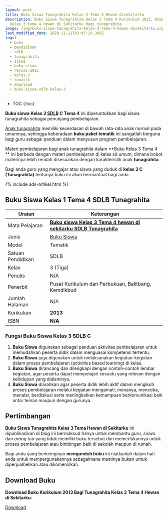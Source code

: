 ```yaml
---
layout: post
title: Buku Siswa Tunagrahita Kelas 3 Tema 4 Hewan disekitarku
description: Buku Siswa Tunagrahita Kelas 3 Tema 4 Kurikulum 2013, Download buku
  kelas 3 tema 4 Hewan di Sekitarku bagi tunagrahita
image: /img/buku-siswa-tunagrahita-kelas-3-tema-4-hewan-disekitarku.png
last_modified_date: 2020-11-11T03:47:20.398Z
tags:
  - buku
  - pendidikan
  - sdlb
  - tunagrahita
  - siswa
  - buku-siswa
  - revisi-2015
  - kelas-3
  - tematik
  - download
  - buku-siswa-sdlb-kelas-3
---
```


* TOC
{:toc}

**Buku siswa Kelas 3 <abbr title="Sekolah Dasar Luar Biasa">SDLB</abbr> C Tema 4** ini diperuntukkan bagi siswa tunagrahita sebagai penunjang pembelajaran.

[Anak tunagrahita](/teori/tunagrahita) memiliki kecerdasan di bawah rata-rata anak normal pada umumnya, sehingga keberadaan **buku paket tematik** ini sangatlah berguna bagi guru sebagai panduan dalam menyusun program pembelajaran.

Materi pembelajaran bagi anak tunagrahita dalam **Buku Kelas 3 Tema 4 ** ini berbeda dengan materi pembelajaran di kelas sd umum, dimana bobot materinya lebih rendah disesuaikan dengan karakteristik anak **tunagrahita**.

Bagi anda guru yang mengajar atau siswa yang duduk di **kelas 3 C (Tunagrahita)** tentunya buku ini akan bermanfaat bagi anda.

{% include ads-artikel.html %}

## Buku Siswa Kelas 1 Tema 4 SDLB Tunagrahita  

|Uraian|Keterangan|
| --- | --- |
|Mata Pelajaran|<a href="/bse/buku-siswa-tunagrahita-kelas-3-tema-4-hewan-disekitarku" title="Buku siswa Kelas 3 Tema 4 Hewan di Sekitarku SDLB Tunagrahita"><strong>Buku siswa Kelas 3 Tema 4 hewan di sekitarku SDLB Tunagrahita</strong></a>|
|Jenis|<a href="/bse" title="Buku Siswa" target="_blank">Buku Siswa</a>|
|Model|Tematik|
|Satuan Pendidikan|SDLB|
|Kelas|3 (Tiga)|
|Penulis|N/A|
|Penerbit|Pusat Kurikulum dan Perbukuan, Balitbang, Kemdikbud|
|Jumlah Halaman|N/A|
|Kurikulum|<strong>2013</strong>|
|ISBN|<strong>N/A</strong>|

### Fungsi Buku Siswa Kelas 3 SDLB C
1. **Buku Siswa**  digunakan sebagai panduan aktivitas pembelajaran untuk memudahkan peserta didik dalam menguasai kompetensi tertentu.
2. **Buku Siswa**  juga digunakan untuk melaksanakan kegiatan-kegiatan dalam proses pembelajaran (activities based learning) di kelas.
3. **Buku Siswa** dirancang dan dilengkapi dengan contoh-contoh lembar kegiatan, agar peserta dapat mempelajari sesuatu yang relevan dengan kehidupan yang dialaminya.
4. **Buku Siswa** diarahkan agar peserta didik lebih aktif dalam mengikuti proses pembelajaran melalui kegiatan mengamati, menanya, mencoba, menalar, berdiskusi serta meningkatkan kemampuan berkomunikasi baik antar teman maupun dengan gurunya.


## Pertimbangan
**Buku Siswa Tunagrahita Kelas 3 Tema Hewan di Sekitarku** ini dipublikasikan di blog ini bermaksud hanya untuk membantu _guru_, _siswa_ dan _orang tua_ yang tidak memiliki buku tersebut dan memerlukannya untuk proses pembelajaran atau bimbingan baik di sekolah maupun di rumah.

Bagi anda yang berkeinginan <b>mengunduh buku</b> ini niatkanlah dalam hati anda untuk mempergunakannya sebagaimana mestinya bukan untuk diperjualbelikan atau dikomersilkan.
  
## Download Buku
**Download Buku Kurikulum 2013 Bagi Tunagrahita Kelas 3 Tema 4 Hewan di Sekitarku**:
<p class="center"><a class="button download" href="https://docs.google.com/uc?export=download&id=1IzCgXf_5dHbPRruf3shq3-P_QHEqAYCp" rel="nofollow" target="_blank" title="Download Buku Siswa Tunagrahita Kelas 3 Tema Hewan di Sekitarku">Download</a></p>
